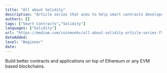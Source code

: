 ```yaml
---
title: "All about Solidity"
description: "Article series that aims to help smart contracts developers."
authors: []
tags: ["Smart Contracts","Solidity"]
languages: ["Solidity"]
url: "https://medium.com/coinmonks/all-about-solidity-article-series-f57be7bf6746"
dateAdded: 
level: "Beginner"
date: 
---
```


Build better contracts and applications on top of Ethereum or any EVM based blockchains.